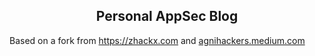 <p align="center">
    <h2 align="center">Personal AppSec Blog </h2>
    Based on a fork from <a href="https://www.zhackx.com">https://zhackx.com</a> and <a href="agnihackers.medium.com">agnihackers.medium.com</a>
</a>
